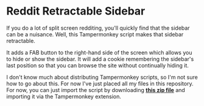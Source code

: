 # Reddit Retractable Sidebar

If you do a lot of split screen redditing, you'll quickly find that the sidebar can be a nuisance. Well, this Tampermonkey script makes that sidebar retractable.

It adds a FAB button to the right-hand side of the screen which allows you to hide or show the sidebar. It will add a cookie remembering the sidebar's last position so that you can browse the site without continually hiding it.

I don't know much about distributing Tampermonkey scripts, so I'm not sure how to go about this. For now I've just placed all my files in this repository. For now, you can just import the script by downloading [**this zip file**](mca62511.github.io/reddit-retractable-sidebar/tmScripts.zip) and importing it via the Tampermonkey extension.
